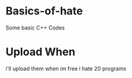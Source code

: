 # Basics-of-hate
Some basic C++ Codes 
# Upload When
i'll upload them when im free i hate 20 programs 
